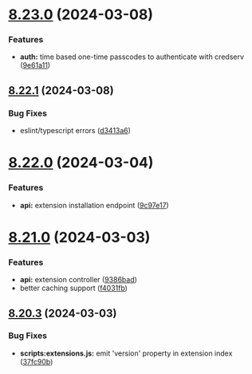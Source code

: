# [8.23.0](https://github.com/onesoft-sudo/sudobot/compare/v8.22.1...v8.23.0) (2024-03-08)


### Features

* **auth:** time based one-time passcodes to authenticate with credserv ([9e61a11](https://github.com/onesoft-sudo/sudobot/commit/9e61a11e8da803da1929e27868a74dfb9ff21d79))



## [8.22.1](https://github.com/onesoft-sudo/sudobot/compare/v8.22.0...v8.22.1) (2024-03-08)


### Bug Fixes

* eslint/typescript errors ([d3413a6](https://github.com/onesoft-sudo/sudobot/commit/d3413a6de09c682e4375bf9126f7bc362aa1cb17))



# [8.22.0](https://github.com/onesoft-sudo/sudobot/compare/v8.21.0...v8.22.0) (2024-03-04)


### Features

* **api:** extension installation endpoint ([9c97e17](https://github.com/onesoft-sudo/sudobot/commit/9c97e178929422eba1ff094aa7708d9d773c5af9))



# [8.21.0](https://github.com/onesoft-sudo/sudobot/compare/v8.20.3...v8.21.0) (2024-03-03)


### Features

* **api:** extension controller ([9386bad](https://github.com/onesoft-sudo/sudobot/commit/9386bad6455fa2169d61915c7e4343f445f71ece))
* better caching support ([f4031fb](https://github.com/onesoft-sudo/sudobot/commit/f4031fbfe167b8df48317cf93a26ba05fbed1156))



## [8.20.3](https://github.com/onesoft-sudo/sudobot/compare/v8.20.2...v8.20.3) (2024-03-03)


### Bug Fixes

* **scripts:extensions.js:** emit 'version' property in extension index ([37fc90b](https://github.com/onesoft-sudo/sudobot/commit/37fc90b09872622cd89da294845faeff3a24090b))



